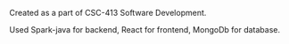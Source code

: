 Created as a part of CSC-413 Software Development.

Used Spark-java for backend, React for frontend, MongoDb for database.
